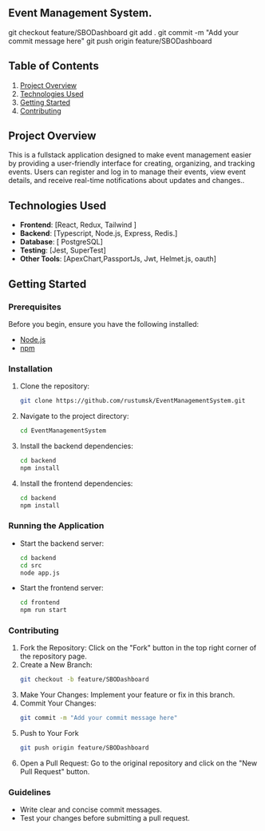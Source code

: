 ## Event Management System.


git checkout feature/SBODashboard
git add .
git commit -m "Add your commit message here"
git push origin feature/SBODashboard


## Table of Contents
1. [Project Overview](#project-overview)
2. [Technologies Used](#technologies-used)
3. [Getting Started](#getting-started)
4. [Contributing](#contributing)

## Project Overview
This is a fullstack application designed to make event management easier by providing a user-friendly interface for creating, organizing, and tracking events. Users can register and log in to manage their events, view event details, and receive real-time notifications about updates and changes..

## Technologies Used
- **Frontend**: [React, Redux, Tailwind ]
- **Backend**: [Typescript, Node.js, Express, Redis.]
- **Database**: [ PostgreSQL]
- **Testing**: [Jest, SuperTest]
- **Other Tools**: [ApexChart,PassportJs, Jwt, Helmet.js, oauth]

## Getting Started

### Prerequisites
Before you begin, ensure you have the following installed:
- [Node.js](https://nodejs.org/) 
- [npm](https://www.npmjs.com/)

### Installation
1. Clone the repository:
   ```bash
   git clone https://github.com/rustumsk/EventManagementSystem.git
2. Navigate to the project directory:
   ```bash
   cd EventManagementSystem
3. Install the backend dependencies:
   ```bash
   cd backend
   npm install
4. Install the frontend dependencies:
   ```bash
   cd backend
   npm install
### Running the Application
- Start the backend server:
  ```bash
  cd backend
  cd src
  node app.js
- Start the frontend server:
  ```bash
  cd frontend
  npm run start
  
### Contributing
1. Fork the Repository: Click on the "Fork" button in the top right corner of the repository page.
2. Create a New Branch:
   ```bash
   git checkout -b feature/SBODashboard
3. Make Your Changes: Implement your feature or fix in this branch.
4. Commit Your Changes:
   ```bash
   git commit -m "Add your commit message here"
5. Push to Your Fork
   ```bash
   git push origin feature/SBODashboard
6. Open a Pull Request: Go to the original repository and click on the "New Pull Request" button.

### Guidelines
- Write clear and concise commit messages.
- Test your changes before submitting a pull request.




